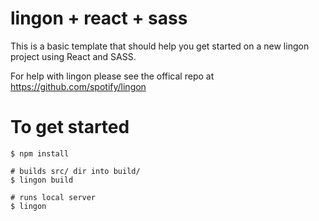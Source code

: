 lingon + react + sass
===
This is a basic template that should help you get started on a new lingon project using React and SASS.

For help with lingon please see the offical repo at https://github.com/spotify/lingon


To get started
===

```
$ npm install

# builds src/ dir into build/
$ lingon build

# runs local server
$ lingon
```